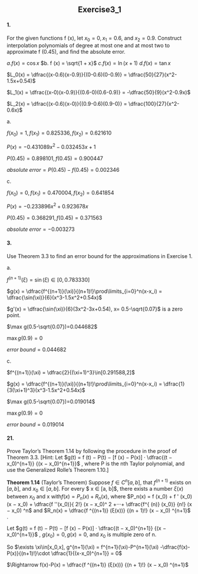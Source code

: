 <h2 align = "center">
                  Exercise3_1


####  1.

For the given functions f (x), let $x_0 = 0, x_1 = 0.6,$ and $x_2 = 0.9$. Construct interpolation polynomials of degree at most one and at most two to approximate f (0.45), and find the absolute error. 

$a. f (x) = \cos x$ $b. f (x) = \sqrt{1 + x}$ $c. f (x) = \ln(x + 1)$ $d. f (x) = \tan x$



$L_0(x) = \dfrac{(x-0.6)(x-0.9)}{(0-0.6)(0-0.9)} = \dfrac{50}{27}(x^2-1.5x+0.54)$

$L_1(x) = \dfrac{(x-0)(x-0.9)}{(0.6-0)(0.6-0.9)} = -\dfrac{50}{9}(x^2-0.9x)$

$L_2(x) = \dfrac{(x-0.6)(x-0)}{(0.9-0.6)(0.9-0)} = \dfrac{100}{27}(x^2-0.6x)$

a. 

$f(x_0) = 1, f(x_1) = 0.825336,f(x_2) = 0.621610$

$P(x) = -0.431089x^2-0.032453x+1$

$P(0.45) = 0.898101,f(0.45)=0.900447$

$absolute \;error = P(0.45)-f(0.45) = 0.002346$

c.

$f(x_0) = 0, f(x_1) = 0.470004, f(x_2) = 0.641854$

$P(x) = -0.233896x^2+0.923678x$

$P(0.45) = 0.368291, f(0.45) = 0.371563$

$absolute\; error = -0.003273$

####  3.

Use Theorem 3.3 to find an error bound for the approximations in Exercise 1.

a.

$f^{(n+1)}(\xi) = \sin(\xi)\in[0,0.783330]$

$g(x) = \dfrac{f^{(n+1)}(\xi)}{(n+1)!}\prod\limits_{i=0}^n(x-x_i) = \dfrac{\sin(\xi)}{6}(x^3-1.5x^2+0.54x)$

$g'(x) = \dfrac{\sin(\xi)}{6}(3x^2-3x+0.54), x= 0.5-\sqrt{0.07}$ is a zero point.

$\max g(0.5-\sqrt{0.07})=0.044682$

$\max g(0.9) = 0$

$error\; bound = 0.044682$

c.

$f^{(n+1)}(\xi) = \dfrac{2}{(\xi+1)^3}\in[0.291588,2]$

$g(x) = \dfrac{f^{(n+1)}(\xi)}{(n+1)!}\prod\limits_{i=0}^n(x-x_i) = \dfrac{1}{3(\xi+1)^3}(x^3-1.5x^2+0.54x)$

$\max g(0.5-\sqrt{0.07})=0.019014$

$\max g(0.9) = 0$

$error\; bound = 0.019014$

####  21.

Prove Taylor’s Theorem 1.14 by following the procedure in the proof of Theorem 3.3. [Hint: Let $g(t) = f (t) − P(t) − [f (x) − P(x)] · \dfrac{(t − x_0)^{n+1}} {(x − x_0)^{n+1}}$ , where P is the nth Taylor polynomial, and use the Generalized Rolle’s Theorem 1.10.]

**Theorem 1.14** (Taylor’s Theorem) Suppose $f ∈ C^n[a, b]$, that $f ^{(n+1)}$ exists on $[a, b]$, and $x_0 ∈ [a, b]$. For every $ x ∈ [a, b]$, there exists a number $ξ(x)$ between $x_0$ and x with$f (x) = P_n(x) + R_n(x)$, where $P_n(x) = f (x_0) + f ' (x_0)(x − x_0) + \dfrac{f ''(x_0)}{ 2!} (x − x_0)^ 2 +···+ \dfrac{f^{ (n)} (x_0)} {n!} (x − x_0) ^n$ and $R_n(x) = \dfrac{f ^{(n+1)} (ξ(x))} {(n + 1)!} (x − x_0) ^{n+1}$ .

 Let $g(t) = f (t) − P(t) − [f (x) − P(x)] · \dfrac{(t − x_0)^{n+1}} {(x − x_0)^{n+1}}$ , $g(x_0) = 0, g(x) = 0$, and $x_0$ is multiple zero of n.

So $\exists \xi\in[x_0,x], g^{n+1}(\xi) = f^{n+1}(\xi)-P^{n+1}(\xi) -\dfrac{f(x)-P(x)}{(n+1)!}\cdot \dfrac{1}{(x-x_0)^{n+1}} = 0$

$\Rightarrow f(x)-P(x) = \dfrac{f ^{(n+1)} (ξ(x))} {(n + 1)!} (x − x_0) ^{n+1}$

